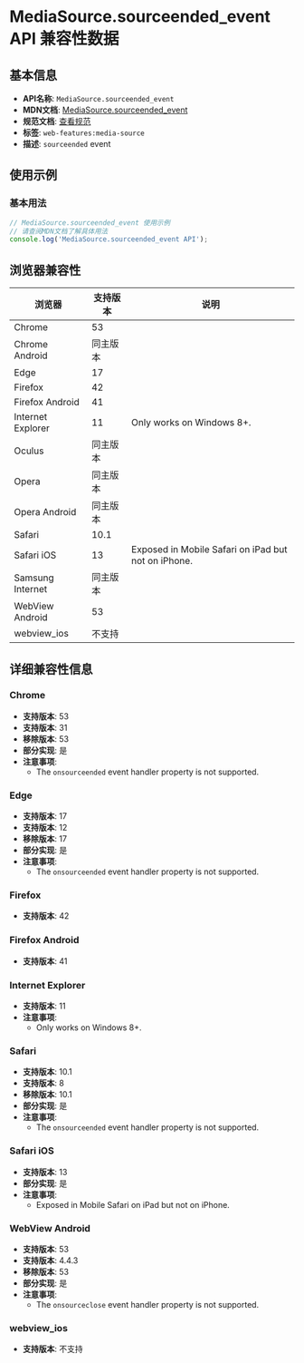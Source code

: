 # MediaSource.sourceended_event API 兼容性数据

## 基本信息

- **API名称**: `MediaSource.sourceended_event`
- **MDN文档**: [MediaSource.sourceended_event](https://developer.mozilla.org/docs/Web/API/MediaSource/sourceended_event)
- **规范文档**: [查看规范](https://w3c.github.io/media-source/#dfn-sourceended)
- **标签**: `web-features:media-source`
- **描述**: `sourceended` event

## 使用示例

### 基本用法

```javascript
// MediaSource.sourceended_event 使用示例
// 请查阅MDN文档了解具体用法
console.log('MediaSource.sourceended_event API');
```

## 浏览器兼容性

| 浏览器 | 支持版本 | 说明 |
|--------|----------|------|
| Chrome | 53 |  |
| Chrome Android | 同主版本 |  |
| Edge | 17 |  |
| Firefox | 42 |  |
| Firefox Android | 41 |  |
| Internet Explorer | 11 | Only works on Windows 8+. |
| Oculus | 同主版本 |  |
| Opera | 同主版本 |  |
| Opera Android | 同主版本 |  |
| Safari | 10.1 |  |
| Safari iOS | 13 | Exposed in Mobile Safari on iPad but not on iPhone. |
| Samsung Internet | 同主版本 |  |
| WebView Android | 53 |  |
| webview_ios | 不支持 |  |

## 详细兼容性信息

### Chrome

- **支持版本**: 53
- **支持版本**: 31
- **移除版本**: 53
- **部分实现**: 是
- **注意事项**:
  - The `onsourceended` event handler property is not supported.

### Edge

- **支持版本**: 17
- **支持版本**: 12
- **移除版本**: 17
- **部分实现**: 是
- **注意事项**:
  - The `onsourceended` event handler property is not supported.

### Firefox

- **支持版本**: 42

### Firefox Android

- **支持版本**: 41

### Internet Explorer

- **支持版本**: 11
- **注意事项**:
  - Only works on Windows 8+.

### Safari

- **支持版本**: 10.1
- **支持版本**: 8
- **移除版本**: 10.1
- **部分实现**: 是
- **注意事项**:
  - The `onsourceended` event handler property is not supported.

### Safari iOS

- **支持版本**: 13
- **部分实现**: 是
- **注意事项**:
  - Exposed in Mobile Safari on iPad but not on iPhone.

### WebView Android

- **支持版本**: 53
- **支持版本**: 4.4.3
- **移除版本**: 53
- **部分实现**: 是
- **注意事项**:
  - The `onsourceclose` event handler property is not supported.

### webview_ios

- **支持版本**: 不支持

